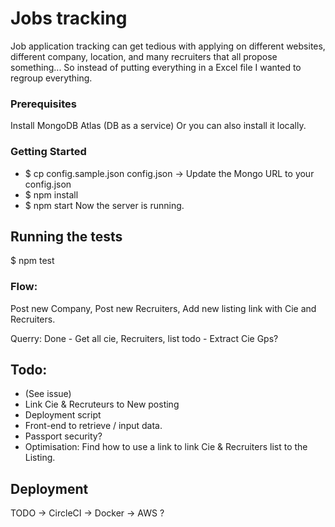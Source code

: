 # Jobs tracking

Job application tracking can get tedious with applying on different websites, different company, location, and many recruiters that all propose something... So instead of putting everything in a Excel file I wanted to regroup everything.

### Prerequisites
Install MongoDB Atlas (DB as a service) Or you can also install it locally.

### Getting Started
- $ cp config.sample.json config.json -> Update the Mongo URL to your config.json
- $ npm install
- $ npm start
Now the server is running.

## Running the tests
$ npm test

### Flow:
Post new Company,
Post new Recruiters,
Add new listing link with Cie and Recruiters.

Querry:
Done - Get all cie, Recruiters, list
todo - Extract Cie Gps?

## Todo:
- (See issue)
- Link Cie & Recruteurs to New posting
- Deployment script
- Front-end to retrieve / input data.
- Passport security?
- Optimisation: Find how to use a link to link Cie & Recruiters list to the Listing.

## Deployment
TODO -> CircleCI -> Docker -> AWS ?
